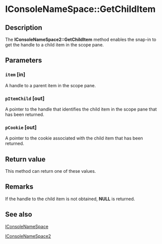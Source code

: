 # IConsoleNameSpace::GetChildItem

## Description

The **IConsoleNameSpace2::GetChildItem** method enables the snap-in to get the handle to a child item in the scope pane.

## Parameters

### `item` [in]

A handle to a parent item in the scope pane.

### `pItemChild` [out]

A pointer to the handle that identifies the child item in the scope pane that has been returned.

### `pCookie` [out]

A pointer to the cookie associated with the child item that has been returned.

## Return value

This method can return one of these values.

## Remarks

If the handle to the child item is not obtained, **NULL** is returned.

## See also

[IConsoleNameSpace](https://learn.microsoft.com/windows/desktop/api/mmc/nn-mmc-iconsolenamespace)

[IConsoleNameSpace2](https://learn.microsoft.com/windows/desktop/api/mmc/nn-mmc-iconsolenamespace2)